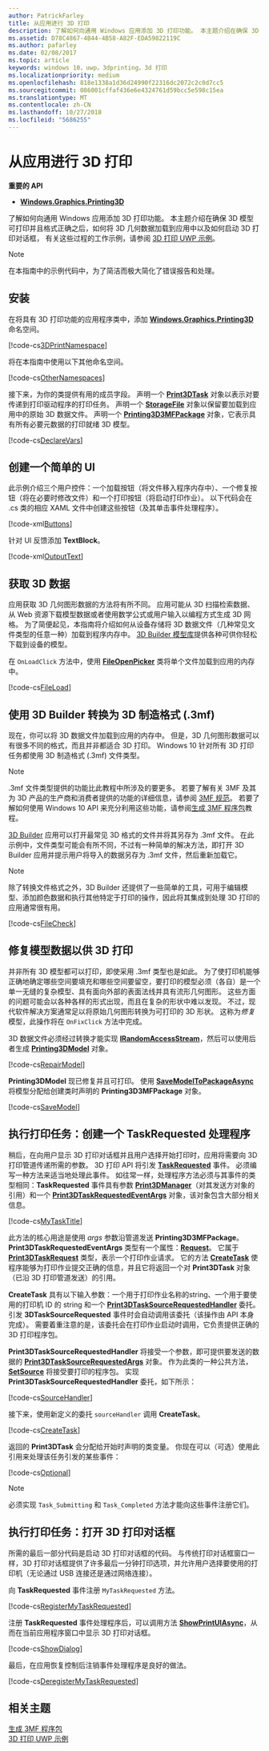 ```yaml
---
author: PatrickFarley
title: 从应用进行 3D 打印
description: 了解如何向通用 Windows 应用添加 3D 打印功能。 本主题介绍在确保 3D 模型可打印并且格式正确之后，如何启动 3D 打印对话框。
ms.assetid: D78C4867-4B44-4B58-A82F-EDA59822119C
ms.author: pafarley
ms.date: 02/08/2017
ms.topic: article
keywords: windows 10，uwp，3dprinting，3d 打印
ms.localizationpriority: medium
ms.openlocfilehash: 818e1338a1d36d24990f22316dc2072c2c0d7cc5
ms.sourcegitcommit: 086001cffaf436e6e4324761d59bcc5e598c15ea
ms.translationtype: MT
ms.contentlocale: zh-CN
ms.lasthandoff: 10/27/2018
ms.locfileid: "5686255"
---
```

# <a name="3d-printing-from-your-app"></a>从应用进行 3D 打印

**重要的 API**

-   [**Windows.Graphics.Printing3D**](https://msdn.microsoft.com/library/windows/apps/dn998169)

了解如何向通用 Windows 应用添加 3D 打印功能。 本主题介绍在确保 3D 模型可打印并且格式正确之后，如何将 3D 几何数据加载到应用中以及如何启动 3D 打印对话框， 有关这些过程的工作示例，请参阅 [3D 打印 UWP 示例](https://github.com/Microsoft/Windows-universal-samples/tree/master/Samples/3DPrinting)。

> [!NOTE]
> 在本指南中的示例代码中，为了简洁而极大简化了错误报告和处理。

## <a name="setup"></a>安装


在将具有 3D 打印功能的应用程序类中，添加 [**Windows.Graphics.Printing3D**](https://msdn.microsoft.com/library/windows/apps/dn998169) 命名空间。

[!code-cs[3DPrintNamespace](./code/3dprinthowto/cs/MainPage.xaml.cs#Snippet3DPrintNamespace)]

将在本指南中使用以下其他命名空间。

[!code-cs[OtherNamespaces](./code/3dprinthowto/cs/MainPage.xaml.cs#SnippetOtherNamespaces)]

接下来，为你的类提供有用的成员字段。 声明一个 [**Print3DTask**](https://msdn.microsoft.com/library/windows/apps/dn998044) 对象以表示对要传递到打印驱动程序的打印任务。 声明一个 [**StorageFile**](https://msdn.microsoft.com/library/windows/apps/br227171) 对象以保留要加载到应用中的原始 3D 数据文件。 声明一个 [**Printing3D3MFPackage**](https://msdn.microsoft.com/library/windows/apps/dn998063) 对象，它表示具有所有必要元数据的打印就绪 3D 模型。

[!code-cs[DeclareVars](./code/3dprinthowto/cs/MainPage.xaml.cs#SnippetDeclareVars)]

## <a name="create-a-simple-ui"></a>创建一个简单的 UI

此示例介绍三个用户控件：一个加载按钮（将文件移入程序内存中）、一个修复按钮（将在必要时修改文件）和一个打印按钮（将启动打印作业）。 以下代码会在 .cs 类的相应 XAML 文件中创建这些按钮（及其单击事件处理程序）。

[!code-xml[Buttons](./code/3dprinthowto/cs/MainPage.xaml#SnippetButtons)]

针对 UI 反馈添加 **TextBlock**。

[!code-xml[OutputText](./code/3dprinthowto/cs/MainPage.xaml#SnippetOutputText)]



## <a name="get-the-3d-data"></a>获取 3D 数据


应用获取 3D 几何图形数据的方法将有所不同。 应用可能从 3D 扫描检索数据、从 Web 资源下载模型数据或者使用数学公式或用户输入以编程方式生成 3D 网格。 为了简便起见，本指南将介绍如何从设备存储将 3D 数据文件（几种常见文件类型的任意一种）加载到程序内存中。 [3D Builder 模型库](https://developer.microsoft.com/windows/hardware/3d-builder-model-library)提供各种可供你轻松下载到设备的模型。

在 `OnLoadClick` 方法中，使用 [**FileOpenPicker**](https://msdn.microsoft.com/library/windows/apps/br207847) 类将单个文件加载到应用的内存中。

[!code-cs[FileLoad](./code/3dprinthowto/cs/MainPage.xaml.cs#SnippetFileLoad)]

## <a name="use-3d-builder-to-convert-to-3d-manufacturing-format-3mf"></a>使用 3D Builder 转换为 3D 制造格式 (.3mf)

现在，你可以将 3D 数据文件加载到应用的内存中。 但是，3D 几何图形数据可以有很多不同的格式，而且并非都适合 3D 打印。 Windows 10 针对所有 3D 打印任务都使用 3D 制造格式 (.3mf) 文件类型。

> [!NOTE]  
> .3mf 文件类型提供的功能比此教程中所涉及的要更多。 若要了解有关 3MF 及其为 3D 产品的生产商和消费者提供的功能的详细信息，请参阅 [3MF 规范](http://3mf.io/what-is-3mf/3mf-specification/)。 若要了解如何使用 Windows 10 API 来充分利用这些功能，请参阅[生成 3MF 程序包](https://msdn.microsoft.com/windows/uwp/devices-sensors/generate-3mf)教程。

[3D Builder](https://www.microsoft.com/store/apps/3d-builder/9wzdncrfj3t6) 应用可以打开最常见 3D 格式的文件并将其另存为 .3mf 文件。 在此示例中，文件类型可能会有所不同，不过有一种简单的解决方法，即打开 3D Builder 应用并提示用户将导入的数据另存为 .3mf 文件，然后重新加载它。

> [!NOTE]  
> 除了转换文件格式之外，3D Builder 还提供了一些简单的工具，可用于编辑模型、添加颜色数据和执行其他特定于打印的操作，因此将其集成到处理 3D 打印的应用通常很有用。

[!code-cs[FileCheck](./code/3dprinthowto/cs/MainPage.xaml.cs#SnippetFileCheck)]

## <a name="repair-model-data-for-3d-printing"></a>修复模型数据以供 3D 打印

并非所有 3D 模型都可以打印，即使采用 .3mf 类型也是如此。 为了使打印机能够正确地确定哪些空间要填充和哪些空间要留空，要打印的模型必须（各自）是一个单一无缝的复杂模型、具有面向外部的表面法线并具有流形几何图形。 这些方面的问题可能会以各种各样的形式出现，而且在复杂的形状中难以发现。 不过，现代软件解决方案通常足以将原始几何图形转换为可打印的 3D 形状。 这称为*修复*模型，此操作将在 `OnFixClick` 方法中完成。

3D 数据文件必须经过转换才能实现 [**IRandomAccessStream**](https://msdn.microsoft.com/library/windows/apps/br241731)，然后可以使用后者生成 [**Printing3DModel**](https://msdn.microsoft.com/library/windows/apps/mt203679) 对象。

[!code-cs[RepairModel](./code/3dprinthowto/cs/MainPage.xaml.cs#SnippetRepairModel)]

**Printing3DModel** 现已修复并且可打印。 使用 [**SaveModelToPackageAsync**](https://msdn.microsoft.com/library/windows/apps/windows.graphics.printing3d.printing3d3mfpackage.savemodeltopackageasync) 将模型分配给创建类时声明的 **Printing3D3MFPackage** 对象。

[!code-cs[SaveModel](./code/3dprinthowto/cs/MainPage.xaml.cs#SnippetSaveModel)]

## <a name="execute-printing-task-create-a-taskrequested-handler"></a>执行打印任务：创建一个 TaskRequested 处理程序


稍后，在向用户显示 3D 打印对话框并且用户选择开始打印时，应用将需要向 3D 打印管道传递所需的参数。 3D 打印 API 将引发 **[TaskRequested](https://docs.microsoft.com/uwp/api/Windows.Graphics.Printing3D.Print3DManager.TaskRequested)** 事件。 必须编写一种方法来适当地处理此事件。 如往常一样，处理程序方法必须与其事件的类型相同：**TaskRequested** 事件具有参数 [**Print3DManager**](https://msdn.microsoft.com/library/windows/apps/dn998029)（对其发送方对象的引用）和一个 [**Print3DTaskRequestedEventArgs**](https://msdn.microsoft.com/library/windows/apps/dn998051) 对象，该对象包含大部分相关信息。

[!code-cs[MyTaskTitle](./code/3dprinthowto/cs/MainPage.xaml.cs#SnippetMyTaskTitle)]

此方法的核心用途是使用 *args* 参数沿管道发送 **Printing3D3MFPackage**。 **Print3DTaskRequestedEventArgs** 类型有一个属性：[**Request**](https://msdn.microsoft.com/library/windows/apps/windows.graphics.printing3d.print3dtaskrequestedeventargs.request.aspx)。 它属于 [**Print3DTaskRequest**](https://msdn.microsoft.com/library/windows/apps/dn998050) 类型，表示一个打印作业请求。 它的方法 [**CreateTask**](https://msdn.microsoft.com/library/windows/apps/windows.graphics.printing3d.print3dtaskrequest.createtask.aspx) 使程序能够为打印作业提交正确的信息，并且它将返回一个对 **Print3DTask** 对象（已沿 3D 打印管道发送）的引用。

**CreateTask** 具有以下输入参数：一个用于打印作业名称的string、一个用于要使用的打印机 ID 的 string 和一个 [**Print3DTaskSourceRequestedHandler**](https://msdn.microsoft.com/library/windows/apps/windows.graphics.printing3d.print3dtasksourcerequestedhandler.aspx) 委托。 引发 **3DTaskSourceRequested** 事件时会自动调用该委托（该操作由 API 本身完成）。 需要着重注意的是，该委托会在打印作业启动时调用，它负责提供正确的 3D 打印程序包。

**Print3DTaskSourceRequestedHandler** 将接受一个参数，即可提供要发送的数据的 [**Print3DTaskSourceRequestedArgs**](https://msdn.microsoft.com/library/windows/apps/dn998056) 对象。 作为此类的一种公共方法，[**SetSource**](https://msdn.microsoft.com/library/windows/apps/windows.graphics.printing3d.print3dtasksourcerequestedargs.setsource.aspx) 将接受要打印的程序包。 实现 **Print3DTaskSourceRequestedHandler** 委托，如下所示：

[!code-cs[SourceHandler](./code/3dprinthowto/cs/MainPage.xaml.cs#SnippetSourceHandler)]

接下来，使用新定义的委托 `sourceHandler` 调用 **CreateTask**。

[!code-cs[CreateTask](./code/3dprinthowto/cs/MainPage.xaml.cs#SnippetCreateTask)]

返回的 **Print3DTask** 会分配给开始时声明的类变量。 你现在可以（可选）使用此引用来处理该任务引发的某些事件：

[!code-cs[Optional](./code/3dprinthowto/cs/MainPage.xaml.cs#SnippetOptional)]

> [!NOTE]  
> 必须实现 `Task_Submitting` 和 `Task_Completed` 方法才能向这些事件注册它们。

## <a name="execute-printing-task-open-3d-print-dialog"></a>执行打印任务：打开 3D 打印对话框


所需的最后一部分代码是启动 3D 打印对话框的代码。 与传统打印对话框窗口一样，3D 打印对话框提供了许多最后一分钟打印选项，并允许用户选择要使用的打印机（无论通过 USB 连接还是通过网络连接）。

向 **TaskRequested** 事件注册 `MyTaskRequested` 方法。

[!code-cs[RegisterMyTaskRequested](./code/3dprinthowto/cs/MainPage.xaml.cs#SnippetRegisterMyTaskRequested)]

注册 **TaskRequested** 事件处理程序后，可以调用方法 [**ShowPrintUIAsync**](https://msdn.microsoft.com/library/windows/apps/windows.graphics.printing3d.print3dmanager.showprintuiasync.aspx)，从而在当前应用程序窗口中显示 3D 打印对话框。

[!code-cs[ShowDialog](./code/3dprinthowto/cs/MainPage.xaml.cs#SnippetShowDialog)]

最后，在应用恢复控制后注销事件处理程序是良好的做法。  

[!code-cs[DeregisterMyTaskRequested](./code/3dprinthowto/cs/MainPage.xaml.cs#SnippetDeregisterMyTaskRequested)]

## <a name="related-topics"></a>相关主题

[生成 3MF 程序包](https://msdn.microsoft.com/windows/uwp/devices-sensors/generate-3mf)  
[3D 打印 UWP 示例](https://github.com/Microsoft/Windows-universal-samples/tree/master/Samples/3DPrinting)
 

 
